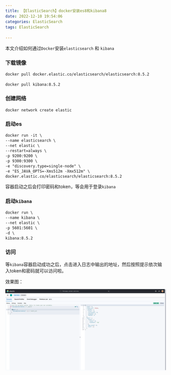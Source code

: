 ```yaml
---
title: 【ElasticSearch】docker安装es8和kibana8
date: 2022-12-10 19:54:06
categories: ElasticSearch
tags: ElasticSearch

---
```


本文介绍如何通过`Docker`安装`elasticsearch` 和 `kibana`

<!-- more --> 

### 下载镜像

```
docker pull docker.elastic.co/elasticsearch/elasticsearch:8.5.2

docker pull kibana:8.5.2
```

### 创建网络

```
docker network create elastic
```

### 启动es

```
docker run -it \
--name elasticsearch \
--net elastic \
--restart=always \
-p 9200:9200 \
-p 9300:9300 \
-e "discovery.type=single-node" \
-e "ES_JAVA_OPTS=-Xms512m -Xmx512m" \
docker.elastic.co/elasticsearch/elasticsearch:8.5.2
```

容器启动之后会打印密码和token，等会用于登录`kibana`

### 启动`kibana`

```
docker run \
--name kibana \
--net elastic \
-p 5601:5601 \
-d \
kibana:8.5.2
```

### 访问

等`kibana`容器启动成功之后，点击进入日志中输出的地址，然后按照提示依次输入token和密码就可以访问啦。

效果图：

[![img](https://raw.githubusercontent.com/Alexhuihui/photo/main/20221211104146.png)](https://raw.githubusercontent.com/Alexhuihui/photo/main/20221211104146.png)